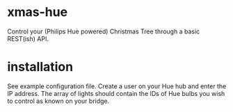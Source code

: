 # xmas-hue

Control your (Philips Hue powered) Christmas Tree through a basic REST(ish) API. 

# installation

See example configuration file. Create a user on your Hue hub and enter the IP address. The array of lights should contain the IDs of Hue bulbs you wish to control as known on your bridge.
